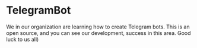 # TelegramBot
We in our organization are learning how to create Telegram bots. This is an open source, and you can see our development, success in this area. Good luck to us all)
